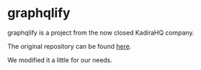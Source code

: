# graphqlify

graphqlify is a project from the now closed KadiraHQ company.

The original repository can be found [here](https://github.com/kadirahq/graphqlify).

We modified it a little for our needs.
